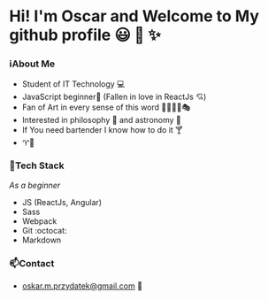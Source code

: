# Hi! I'm Oscar and Welcome to My github profile :smiley: :wave: :sparkles: 

### :information_source:About Me 
- Student of IT Technology :computer:
- JavaScript beginner:beginner: (Fallen in love in ReactJs :cupid:) 
- Fan of Art in every sense of this word :musical_note::art::scream::book::performing_arts:
- Interested in philosophy :moyai: and astronomy :milky_way:
- If You need bartender I know how to do it :cocktail:
- :aries::rat:

### :hammer:Tech Stack
 *As a beginner*
- JS (ReactJs, Angular)
- Sass
- Webpack 
- Git :octocat: 
- Markdown

### :mailbox:Contact
- oskar.m.przydatek@gmail.com :postbox:
